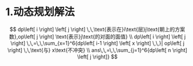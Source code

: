 # 1.动态规划解法

$$
dp\left[ i \right] \left[ j \right] \,\,\text{表示在}i\text{层}j\text{朝上的方案数},op\left[ j \right] \text{表示}j\text{的对面的面值}
\\
dp\left[ i \right] \left[ j \right] \,\,=\,\,\sum_{x=1}^6{dp\left[ i-1 \right] \left[ x \right] \,\,}| op\left[ j \right] \,\,\text{与} x\text{不冲突}
\\
ans\,\,=\,\,\sum_{j=1}^6{dp\left[ n \right] \left[ j \right]}
$$